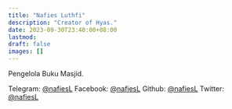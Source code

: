 ```yaml
---
title: "Nafies Luthfi"
description: "Creator of Hyas."
date: 2023-09-30T23:40:00+08:00
lastmod:
draft: false
images: []
---
```


Pengelola Buku Masjid.

Telegram: [@nafiesL](https://t.me/nafiesl)
Facebook: [@nafiesL](https://www.facebook.com/nafiesl)
Github: [@nafiesL](https://github.com/nafiesl)
Twitter: [@nafiesL](https://twitter.com/nafiesl)
